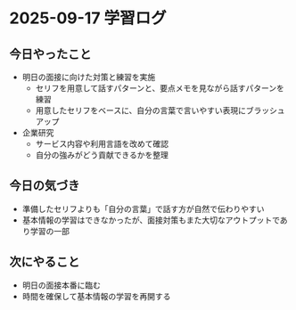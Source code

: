 # 2025-09-17 学習ログ

## 今日やったこと
- 明日の面接に向けた対策と練習を実施
  - セリフを用意して話すパターンと、要点メモを見ながら話すパターンを練習
  - 用意したセリフをベースに、自分の言葉で言いやすい表現にブラッシュアップ
- 企業研究
  - サービス内容や利用言語を改めて確認
  - 自分の強みがどう貢献できるかを整理

## 今日の気づき
- 準備したセリフよりも「自分の言葉」で話す方が自然で伝わりやすい
- 基本情報の学習はできなかったが、面接対策もまた大切なアウトプットであり学習の一部

## 次にやること
- 明日の面接本番に臨む
- 時間を確保して基本情報の学習を再開する
